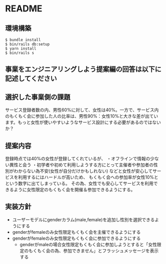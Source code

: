 # README

## 環境構築
```
$ bundle install
$ bin/rails db:setup
$ yarn install
$ bin/rails s
```

## 事業をエンジニアリングしよう提案編の回答は以下に記述してください

## 選択した事業側の課題
サービス登録者数の内、男性60%に対して、女性は40%。一方で、サービス内のもくもく会に参加した人の比率は、男性90%：女性10%と大きな差が出ています。もっと女性が使いやすいようなサービス設計にする必要があるのではないか？

## 提案内容
登録時点では40%の女性が登録してくれているが、
・オフラインで情報の少ない異性と会う
・初学者や初めて利用しようする方にとって主催者や参加者の性別がわからない為不安(女性が自分だけかもしれない)
などと女性が安心してサービスを利用するにはハードルが高いため、
もくもく会への参加率が女性10%とという数字に出てしまっている。
その為、女性でも安心してサービスを利用できるように女性限定のもくもく会を開催＆参加できるようにする。

## 実装方針
- ユーザーモデルにgenderカラム(male,female)を追加し性別を選択できるようにする
- genderがfemaleのみ女性限定もくもく会を主催できるようにする
- genderがfemaleのみ女性限定もくもく会に参加できるようにする
  - genderがmaleの場合女性限定もくもく会に参加しようとすると「女性限定のもくもく会の為、参加できません」とフラッシュメッセージを表示する

